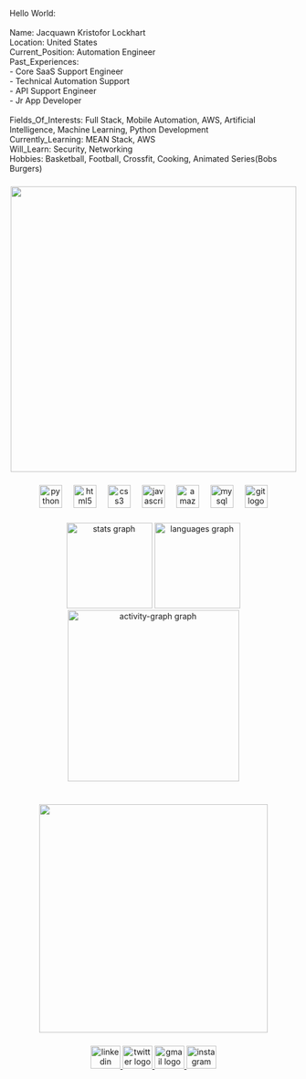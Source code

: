 <p align="left">Hello World:<br><br>Name: Jacquawn Kristofor Lockhart<br>Location: United States<br>Current_Position: Automation Engineer<br>Past_Experiences: <br>  - Core SaaS Support Engineer<br>  - Technical Automation Support<br>  - API Support Engineer<br>  - Jr App Developer<br> <br>Fields_Of_Interests: Full Stack, Mobile Automation, AWS, Artificial Intelligence, Machine Learning, Python Development<br>Currently_Learning: MEAN Stack, AWS<br>Will_Learn: Security, Networking<br>Hobbies: Basketball, Football, Crossfit, Cooking, Animated Series(Bobs Burgers)</p>

###

<div align="center">
  <img height="500" src="https://38.media.tumblr.com/c35d10f5f0b3bccbca68c10d04f3f82e/tumblr_nhh4oseIdl1so18vqo1_500.gif"  />
</div>

###

<div align="center">
  <img src="https://cdn.jsdelivr.net/gh/devicons/devicon/icons/python/python-original.svg" height="40" alt="python logo"  />
  <img width="12" />
  <img src="https://cdn.jsdelivr.net/gh/devicons/devicon/icons/html5/html5-original.svg" height="40" alt="html5 logo"  />
  <img width="12" />
  <img src="https://cdn.jsdelivr.net/gh/devicons/devicon/icons/css3/css3-original.svg" height="40" alt="css3 logo"  />
  <img width="12" />
  <img src="https://cdn.jsdelivr.net/gh/devicons/devicon/icons/javascript/javascript-original.svg" height="40" alt="javascript logo"  />
  <img width="12" />
  <img src="https://cdn.jsdelivr.net/gh/devicons/devicon/icons/amazonwebservices/amazonwebservices-original.svg" height="40" alt="amazonwebservices logo"  />
  <img width="12" />
  <img src="https://cdn.jsdelivr.net/gh/devicons/devicon/icons/mysql/mysql-original.svg" height="40" alt="mysql logo"  />
  <img width="12" />
  <img src="https://cdn.jsdelivr.net/gh/devicons/devicon/icons/git/git-original.svg" height="40" alt="git logo"  />
</div>

###

<div align="center">
  <img src="https://github-readme-stats.vercel.app/api?username=kristoforL&hide_title=true&hide_rank=true&show_icons=true&include_all_commits=true&count_private=true&disable_animations=false&theme=dracula&locale=en&hide_border=false&order=1" height="150" alt="stats graph"  />
  <img src="https://github-readme-stats.vercel.app/api/top-langs?username=kristoforL&locale=en&hide_title=false&layout=compact&card_width=320&langs_count=5&theme=dracula&hide_border=false&order=2" height="150" alt="languages graph"  />
  <img src="https://github-readme-activity-graph.vercel.app/graph?username=kristoforL&radius=16&theme=dracula&area=true&order=5&line=C4A8FF&bg_color=000000&area_color=C4A8FF" height="300" alt="activity-graph graph"  />
</div>

###

<br clear="both">

<div align="center">
  <img height="400" src="https://qph.cf2.quoracdn.net/main-qimg-a6c2d107621e5de9d0635aef62603468"  />
</div>

###

<div align="center">
  <a href="https://www.linkedin.com/in/jklockhart/" target="_blank">
    <img src="https://raw.githubusercontent.com/maurodesouza/profile-readme-generator/master/src/assets/icons/social/linkedin/default.svg" width="52" height="40" alt="linkedin logo"  />
  </a>
  <a href="https://twitter.com/The_BigNerd" target="_blank">
    <img src="https://raw.githubusercontent.com/maurodesouza/profile-readme-generator/master/src/assets/icons/social/twitter/default.svg" width="52" height="40" alt="twitter logo"  />
  </a>
  <a href="kristoforlockhart@gmail.com" target="_blank">
    <img src="https://raw.githubusercontent.com/maurodesouza/profile-readme-generator/master/src/assets/icons/social/gmail/default.svg" width="52" height="40" alt="gmail logo"  />
  </a>
  <a href="https://www.instagram.com/the_big_nerd_llc/" target="_blank">
    <img src="https://raw.githubusercontent.com/maurodesouza/profile-readme-generator/master/src/assets/icons/social/instagram/default.svg" width="52" height="40" alt="instagram logo"  />
  </a>
</div>

###
